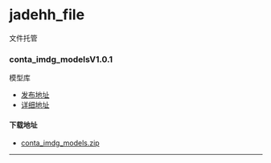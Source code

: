 # jadehh_file
文件托管
### conta_imdg_modelsV1.0.1
模型库
* [发布地址](https://github.com/jadehh/ContainerOCR/releases/tag/conta_imdg_modelsV1.0.1)
* [详细地址](https://github.com/jadehh/jadehh_file/releases/tag/conta_imdg_modelsV1.0.1)

#### 下载地址
* [conta_imdg_models.zip](https://gh.con.sh/https://github.com/jadehh/jadehh_file/releases/download/conta_imdg_modelsV1.0.1/conta_imdg_models.zip)
---
